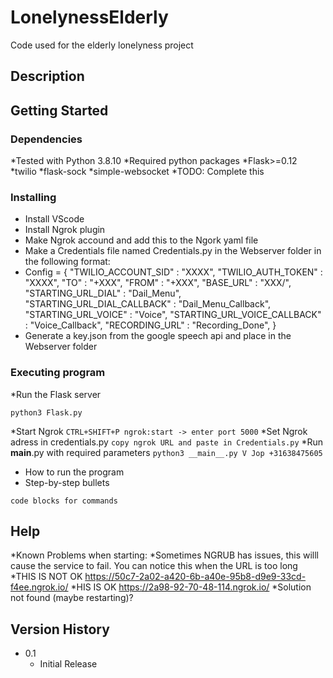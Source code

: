 # LonelynessElderly

Code used for the elderly lonelyness project

## Description


## Getting Started

### Dependencies
*Tested with Python 3.8.10
*Required python packages
*Flask>=0.12
*twilio
*flask-sock 
*simple-websocket 
*TODO: Complete this

### Installing

* Install VScode
* Install Ngrok plugin
* Make Ngrok accound and add this to the Ngork yaml file
* Make a Credentials file named Credentials.py in the Webserver folder in the following  format:
* Config = { "TWILIO_ACCOUNT_SID" : "XXXX",
            "TWILIO_AUTH_TOKEN" : "XXXX",
            "TO" : "+XXX",
            "FROM" : "+XXX",
            "BASE_URL" : "XXX/",
            "STARTING_URL_DIAL" : "Dail_Menu",
            "STARTING_URL_DIAL_CALLBACK" : "Dail_Menu_Callback",
            "STARTING_URL_VOICE" : "Voice",
            "STARTING_URL_VOICE_CALLBACK" : "Voice_Callback",
            "RECORDING_URL" : "Recording_Done",
            }
* Generate a key.json from the google speech api and place in the Webserver folder


### Executing program
*Run the Flask server
```
python3 Flask.py
```
*Start Ngrok
``
CTRL+SHIFT+P ngrok:start -> enter port 5000
``
*Set Ngrok adress in credentials.py
``
copy ngrok URL and paste in Credentials.py
``
*Run __main__.py with required parameters
``
python3 __main__.py V Jop +31638475605
``


* How to run the program
* Step-by-step bullets
```
code blocks for commands
```

## Help

*Known Problems when starting:
*Sometimes NGRUB has issues, this willl cause the service to fail. You can notice this when the URL is too long
*THIS IS NOT OK   https://50c7-2a02-a420-6b-a40e-95b8-d9e9-33cd-f4ee.ngrok.io/
*HIS IS OK https://2a98-92-70-48-114.ngrok.io/
*Solution not found (maybe restarting)?


## Version History

* 0.1
    * Initial Release

